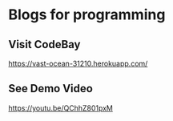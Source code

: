 # Blogs for programming 
## Visit CodeBay
https://vast-ocean-31210.herokuapp.com/

## See Demo Video
https://youtu.be/QChhZ801pxM
